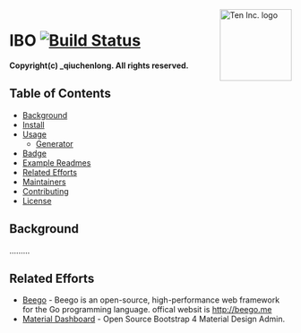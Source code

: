 <img src="https://ykimg.alicdn.com/develop/image/2019-11-13/e63ce1e68cdbd9cefa5f76a062c8c878.png" alt="Ten Inc. logo" title="Ten" align="right" height="128" width="128" />

# IBO  [![Build Status](https://travis-ci.org/qiuchenlong/quickstart.svg?branch=master)](https://travis-ci.org/qiuchenlong/quickstart) 

**Copyright(c) ___qiuchenlong__. All rights reserved.**


## Table of Contents

- [Background](#background)
- [Install](#install)
- [Usage](#usage)
  - [Generator](#generator)
- [Badge](#badge)
- [Example Readmes](#example-readmes)
- [Related Efforts](#related-efforts)
- [Maintainers](#maintainers)
- [Contributing](#contributing)
- [License](#license)


## Background

.........

## Related Efforts

  - [Beego](https://github.com/astaxie/beego/) - Beego is an open-source, high-performance web framework for the Go programming language. offical websit is http://beego.me
  - [Material Dashboard](https://github.com/creativetimofficial/material-dashboard) - Open Source Bootstrap 4 Material Design Admin.


